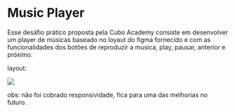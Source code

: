 # Music Player

Esse desáfio prático proposta pela Cubo Academy consiste em desenvolver um player de músicas baseado no loyaut do figma fornecido e com as funcionalidades dos botões de reproduzir a musica, play, pausar,  anterior e próximo.

layout:

![](https://i.imgur.com/R8MWpbB.png)

obs: não foi cobrado responsividade, fica para uma das melhorias no futuro.
